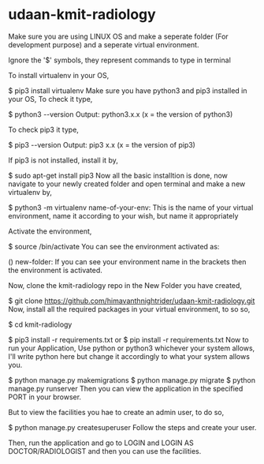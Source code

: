 # udaan-kmit-radiology

Make sure you are using LINUX OS and make a seperate folder (For development purpose) and a seperate virtual environment.

Ignore the '$' symbols, they represent commands to type in terminal

To install virtualenv in your OS,

$ pip3 install virtualenv
Make sure you have python3 and pip3 installed in your OS, To check it type,

$ python3 --version
Output: python3.x.x (x = the version of python3)

To check pip3 it type,

$ pip3 --version
Output: pip3 x.x (x = the version of pip3)

If pip3 is not installed, install it by,

$ sudo apt-get install pip3
Now all the basic installtion is done, now navigate to your newly created folder and open terminal and make a new virtualenv by,

$ python3 -m virtualenv <name-of-your-env>
name-of-your-env: This is the name of your virtual environment, name it according to your wish, but name it appropriately

Activate the environment,

$ source <name-of-your-env>/bin/activate
You can see the environment activated as:

(<name-of-your-env>) new-folder:
If you can see your environment name in the brackets then the environment is activated.

Now, clone the kmit-radiology repo in the New Folder you have created,

$ git clone https://github.com/himavanthnightrider/udaan-kmit-radiology.git
Now, install all the required packages in your virtual environment, to so so,

$ cd kmit-radiology

$ pip3 install -r requirements.txt
                or
$ pip install -r requirements.txt
Now to run your Application, Use python or python3 whichever your system allows, I'll write python here but change it accordingly to what your system allows you.

$ python manage.py makemigrations
$ python manage.py migrate
$ python manage.py runserver
Then you can view the application in the specified PORT in your browser.

But to view the facilities you hae to create an admin user, to do so,

$ python manage.py createsuperuser
Follow the steps and create your user.

Then, run the application and go to LOGIN and LOGIN AS DOCTOR/RADIOLOGIST and then you can use the facilities.


